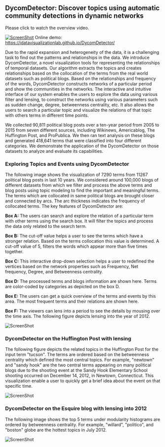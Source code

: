 ## DycomDetector: Discover topics using automatic community detections in dynamic networks
Please click to watch the overview video.

[![ScreenShot](https://github.com/iDataVisualizationLab/DycomDetector/blob/master/images/play-btn.png)](http://www.myweb.ttu.edu/vinhtngu/DycomDetector.mp4)
Online demo:  https://idatavisualizationlab.github.io/DycomDetector/

Due to the rapid expansion and heterogeneity of the data, it is a challenging task to find out the patterns and relationships in the data. We introduce DycomDetector, a novel visualization tools for representing the relationships of temporal datasets. Our algorithm extracts the topics and creates relationships based on the collocation of the terms from the real world datasets such as political blogs. Based on the relationships and frequency of the words, DycomDetector constructs networks of a particular period and show the communities in the networks. The interactive and intuitive interface of our system enables the users to explore the data using various filter and lensing, to construct the networks using various parameters such as sudden change, degree, betweenness centrality, etc. It also allows the users to search a particular topic and visualize the relations of that topic with others terms in different time points. 

We collected 90,811 political blog posts over a ten-year period from 2005 to 2015 from seven different sources, including Wikinews, Americablog, The Huffington Post, and ProPublica. We then ran text analysis on these blogs and generated 418,641 terms that were classified into four different categories. We demonstrate the application of the DycomDetector on those datasets to analyze and evaluate its capabilities. 

### Exploring Topics and Events using DycomDetector
The following image shows the visualization of 7290 terms from 11267 political blog posts in last 10 years. We considered around 100,000 blogs of different datasets from which we filter and process the above terms and blog posts using topic modeling to find the important and meaningful terms. The terms which are collocated in same political blogs are brought closer and connected by arcs. The arc thickness indicates the frequency of collocated terms. The key features of DycomDetector are:

**Box A:** The users can search and explore the relation of a particular term with other terms using the search box. It will filter the topics and process the data only related to the search term.

**Box B:** The cut-off value helps a user to see the terms which have a stronger relation. Based on the terms collocation this value is determined. A cut-off value of 5, filters the words which appear more than five times together.

**Box C:** This interactive drop-down selection helps a user to redefined the vertices based on the network properties such as Frequency, Net frequency, Degree, and Betweenness centrality.

**Box D:** The processed terms and blogs information are shown here. Terms are color-coded by categories as depicted on the box D.

**Box E:** The users can get a quick overview of the terms and events by this area. The most frequent terms and their relations are shown here.

**Box F:** The viewers can lens into a period to see the details by mousing over the time axis. The following figure depicts lensing into the year of 2012.

![ScreenShot](https://github.com/iDataVisualizationLab/DycomDetector/blob/master/images/DycomDetector.png)

### DycomDetector on the Huffington Post with lensing
The following figure depicts the related topics in the Huffington Post for the input term "tucson". The terms are ordered based on the betweenness centrality which defined the most central topics. For example, "newtown" and "sandy hook" are the two central terms appearing on many political blogs due to the shooting event at the Sandy Hook Elementary School shooting occurred on December 14, 2012, in Newtown, Connecticut. This visualization enable a user to quickly get a brief idea about the event on that specific time.

![ScreenShot](https://github.com/iDataVisualizationLab/DycomDetector/blob/master/images/tucson.png)

### DycomDetector on the Esquire blog with lensing into 2012
The following image shows the top 5 terms under modularity histograms are ordered by betweenness centrality. For example, "willard", "politico", and "boston" globe are the hottest topics in July 2012.

![ScreenShot](https://github.com/iDataVisualizationLab/DycomDetector/blob/master/images/Esquire.png)






